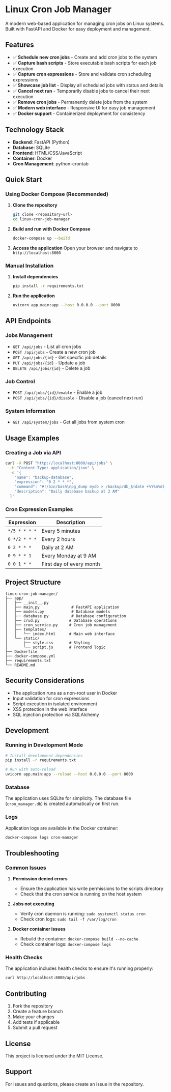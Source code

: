 
# Linux Cron Job Manager

A modern web-based application for managing cron jobs on Linux systems. Built with FastAPI and Docker for easy deployment and management.

## Features

- ✅ **Schedule new cron jobs** - Create and add cron jobs to the system
- ✅ **Capture bash scripts** - Store executable bash scripts for each job execution
- ✅ **Capture cron expressions** - Store and validate cron scheduling expressions
- ✅ **Showcase job list** - Display all scheduled jobs with status and details
- ✅ **Cancel next run** - Temporarily disable jobs to cancel their next execution
- ✅ **Remove cron jobs** - Permanently delete jobs from the system
- ✅ **Modern web interface** - Responsive UI for easy job management
- ✅ **Docker support** - Containerized deployment for consistency

## Technology Stack

- **Backend**: FastAPI (Python)
- **Database**: SQLite
- **Frontend**: HTML/CSS/JavaScript
- **Container**: Docker
- **Cron Management**: python-crontab

## Quick Start

### Using Docker Compose (Recommended)

1. **Clone the repository**
   ```bash
   git clone <repository-url>
   cd linux-cron-job-manager
   ```

2. **Build and run with Docker Compose**
   ```bash
   docker-compose up --build
   ```

3. **Access the application**
   Open your browser and navigate to `http://localhost:8000`

### Manual Installation

1. **Install dependencies**
   ```bash
   pip install -r requirements.txt
   ```

2. **Run the application**
   ```bash
   uvicorn app.main:app --host 0.0.0.0 --port 8000
   ```

## API Endpoints

### Jobs Management
- `GET /api/jobs` - List all cron jobs
- `POST /api/jobs` - Create a new cron job
- `GET /api/jobs/{id}` - Get specific job details
- `PUT /api/jobs/{id}` - Update a job
- `DELETE /api/jobs/{id}` - Delete a job

### Job Control
- `POST /api/jobs/{id}/enable` - Enable a job
- `POST /api/jobs/{id}/disable` - Disable a job (cancel next run)

### System Information
- `GET /api/system/jobs` - Get all jobs from system cron

## Usage Examples

### Creating a Job via API

```bash
curl -X POST "http://localhost:8000/api/jobs" \
  -H "Content-Type: application/json" \
  -d '{
    "name": "backup-database",
    "expression": "0 2 * * *",
    "command": "#!/bin/bash\npg_dump mydb > /backup/db_$(date +%Y%m%d).sql",
    "description": "Daily database backup at 2 AM"
  }'
```

### Cron Expression Examples

| Expression | Description |
|------------|-------------|
| `*/5 * * * *` | Every 5 minutes |
| `0 */2 * * *` | Every 2 hours |
| `0 2 * * *` | Daily at 2 AM |
| `0 9 * * 1` | Every Monday at 9 AM |
| `0 0 1 * *` | First day of every month |

## Project Structure

```
linux-cron-job-manager/
├── app/
│   ├── __init__.py
│   ├── main.py              # FastAPI application
│   ├── models.py            # Database models
│   ├── database.py          # Database configuration
│   ├── crud.py             # Database operations
│   ├── cron_service.py     # Cron job management
│   ├── templates/
│   │   └── index.html      # Main web interface
│   └── static/
│       ├── style.css       # Styling
│       └── script.js       # Frontend logic
├── Dockerfile
├── docker-compose.yml
├── requirements.txt
└── README.md
```

## Security Considerations

- The application runs as a non-root user in Docker
- Input validation for cron expressions
- Script execution in isolated environment
- XSS protection in the web interface
- SQL injection protection via SQLAlchemy

## Development

### Running in Development Mode

```bash
# Install development dependencies
pip install -r requirements.txt

# Run with auto-reload
uvicorn app.main:app --reload --host 0.0.0.0 --port 8000
```

### Database

The application uses SQLite for simplicity. The database file (`cron_manager.db`) is created automatically on first run.

### Logs

Application logs are available in the Docker container:
```bash
docker-compose logs cron-manager
```

## Troubleshooting

### Common Issues

1. **Permission denied errors**
   - Ensure the application has write permissions to the scripts directory
   - Check that the cron service is running on the host system

2. **Jobs not executing**
   - Verify cron daemon is running: `sudo systemctl status cron`
   - Check cron logs: `sudo tail -f /var/log/cron`

3. **Docker container issues**
   - Rebuild the container: `docker-compose build --no-cache`
   - Check container logs: `docker-compose logs`

### Health Checks

The application includes health checks to ensure it's running properly:
```bash
curl http://localhost:8000/api/jobs
```

## Contributing

1. Fork the repository
2. Create a feature branch
3. Make your changes
4. Add tests if applicable
5. Submit a pull request

## License

This project is licensed under the MIT License.

## Support

For issues and questions, please create an issue in the repository.

